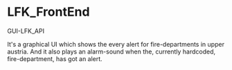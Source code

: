 # LFK_FrontEnd
GUI-LFK_API

It's a graphical UI which shows the every alert for fire-departments in upper austria.
And it also plays an alarm-sound when the, currently hardcoded, fire-department, has got an alert.
